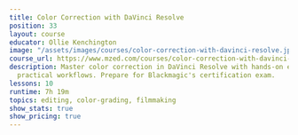 ```yaml
---
title: Color Correction with DaVinci Resolve
position: 33
layout: course
educator: Ollie Kenchington
image: "/assets/images/courses/color-correction-with-davinci-resolve.jpg"
course_url: https://www.mzed.com/courses/color-correction-with-davinci-resolve
description: Master color correction in DaVinci Resolve with hands-on exercises and
  practical workflows. Prepare for Blackmagic's certification exam.
lessons: 10
runtime: 7h 19m
topics: editing, color-grading, filmmaking
show_stats: true
show_pricing: true
---
```


